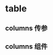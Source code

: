 # table
## columns 传参
<demo src="./demos/index.vue"></demo>

## columns 组件
<demo src="./demos/column.vue"></demo>
